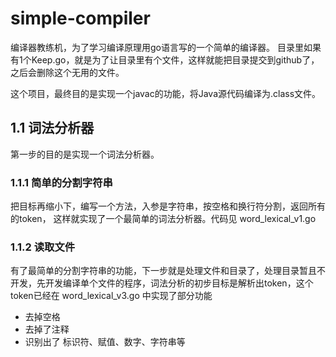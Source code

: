 # simple-compiler

编译器教练机，为了学习编译原理用go语言写的一个简单的编译器。 目录里如果有1个Keep.go，就是为了让目录里有个文件，这样就能把目录提交到github了， 之后会删除这个无用的文件。

这个项目，最终目的是实现一个javac的功能，将Java源代码编译为.class文件。

## 1.1 词法分析器

第一步的目的是实现一个词法分析器。

### 1.1.1 简单的分割字符串

把目标再缩小下，编写一个方法，入参是字符串，按空格和换行符分割，返回所有的token， 这样就实现了一个最简单的词法分析器。代码见 word_lexical_v1.go

### 1.1.2 读取文件

有了最简单的分割字符串的功能，下一步就是处理文件和目录了，处理目录暂且不开发，先开发编译单个文件的程序，词法分析的初步目标是解析出token，这个 token已经在 word_lexical_v3.go 中实现了部分功能

- 去掉空格
- 去掉了注释
- 识别出了 标识符、赋值、数字、字符串等


